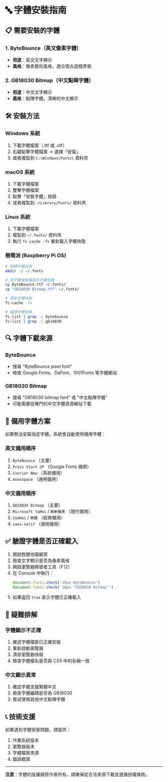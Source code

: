 # 🔤 字體安裝指南

## 📋 **需要安裝的字體**

### **1. ByteBounce**（英文像素字體）
- **用途**：英文文字顯示
- **風格**：像素藝術風格，適合復古遊戲界面

### **2. GB18030 Bitmap**（中文點陣字體）
- **用途**：中文文字顯示  
- **風格**：點陣字體，清晰的中文顯示

## 🛠️ **安裝方法**

### **Windows 系統**
1. 下載字體檔案（.ttf 或 .otf）
2. 右鍵點擊字體檔案 → 選擇「安裝」
3. 或者複製到 `C:\Windows\Fonts\` 資料夾

### **macOS 系統**
1. 下載字體檔案
2. 雙擊字體檔案
3. 點擊「安裝字體」按鈕
4. 或者複製到 `~/Library/Fonts/` 資料夾

### **Linux 系統**
1. 下載字體檔案
2. 複製到 `~/.fonts/` 資料夾
3. 執行 `fc-cache -fv` 重新載入字體快取

### **樹莓派 (Raspberry Pi OS)**
```bash
# 創建字體目錄
mkdir -p ~/.fonts

# 將字體檔案複製到字體目錄
cp ByteBounce.ttf ~/.fonts/
cp "GB18030 Bitmap.ttf" ~/.fonts/

# 更新字體快取
fc-cache -fv

# 驗證字體安裝
fc-list | grep -i bytebounce
fc-list | grep -i gb18030
```

## 🔍 **字體下載來源**

### **ByteBounce**
- 搜尋 "ByteBounce pixel font"
- 檢查 Google Fonts、DaFont、1001Fonts 等字體網站

### **GB18030 Bitmap**
- 搜尋 "GB18030 bitmap font" 或 "中文點陣字體"
- 可能需要從專門的中文字體資源網站下載

## 📱 **備用字體方案**

如果無法安裝指定字體，系統會自動使用備用字體：

### **英文備用順序**
1. `ByteBounce` （主要）
2. `Press Start 2P` （Google Fonts 備用）
3. `Courier New` （系統備用）
4. `monospace` （通用備用）

### **中文備用順序**
1. `GB18030 Bitmap` （主要）
2. `Microsoft YaHei` / `微軟雅黑` （現代備用）
3. `SimHei` / `黑體` （經典備用）
4. `sans-serif` （通用備用）

## ✅ **驗證字體是否正確載入**

1. 開啟甦醒地圖網頁
2. 檢查文字顯示是否為像素風格
3. 開啟瀏覽器開發者工具（F12）
4. 在 Console 中執行：
   ```javascript
   document.fonts.check('16px ByteBounce')
   document.fonts.check('16px "GB18030 Bitmap"')
   ```
5. 如果返回 `true` 表示字體已正確載入

## 🔧 **疑難排解**

### **字體顯示不正確**
1. 確認字體檔案已正確安裝
2. 重新啟動瀏覽器
3. 清除瀏覽器快取
4. 檢查字體檔名是否與 CSS 中的名稱一致

### **中文顯示異常**
1. 確認字體支援繁體中文
2. 檢查字體編碼是否為 GB18030
3. 嘗試使用其他中文點陣字體

## 📞 **技術支援**

如果遇到字體安裝問題，請提供：
1. 作業系統版本
2. 瀏覽器版本
3. 字體檔案來源
4. 錯誤截圖

---

**注意**：字體的版權歸原作者所有，請確保從合法來源下載並遵循授權條款。 